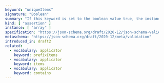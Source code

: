 ```yaml
---
keyword: "uniqueItems"
signature: "Boolean"
summary: "If this keyword is set to the boolean value true, the instance validates successfully if all of its elements are unique."
kind: [ "assertion" ]
instance: [ "array" ]
specification: "https://json-schema.org/draft/2020-12/json-schema-validation.html#section-6.4.3"
metaschema: "https://json-schema.org/draft/2020-12/meta/validation"
introduced_in: draft2
related:
  - vocabulary: applicator
    keyword: prefixItems
  - vocabulary: applicator
    keyword: items
  - vocabulary: applicator
    keyword: contains
---
```

